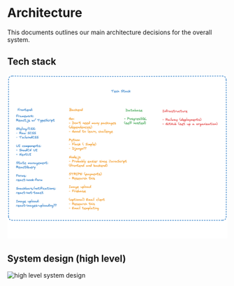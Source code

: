 # Architecture

This documents outlines our main architecture decisions for the overall system.

## Tech stack

![tech stack](../assets/tech_stack_early_ideas.png)

## System design (high level)

![high level system design](../assets/design_architecture_high_level.png)
